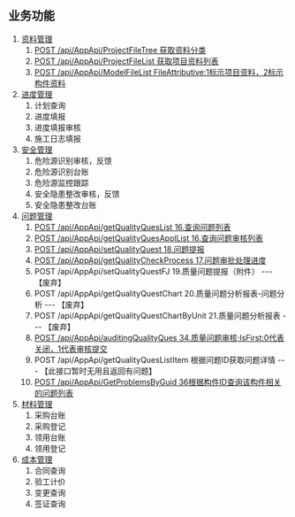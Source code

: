 ## 业务功能

1. [资料管理](DocumentMng/README.md)
   1. [POST /api/AppApi/ProjectFileTree  获取资料分类](DocumentMng/ProjectFileTree.md)
   2. [POST /api/AppApi/ProjectFileList 获取项目资料列表](DocumentMng/ProjectFileList.md)
   3. [POST /api/AppApi/ModelFileList FileAttributive:1标示项目资料，2标示构件资料](DocumentMng/ModelFileList.md)
2. [进度管理](Progress/README.md)
   1. 计划查询
   2. 进度填报 
   3. 进度填报审核
   4. 施工日志填报 
3. [安全管理](SafeWork/README.md)
   1. 危险源识别审核，反馈
   2. 危险源识别台账
   3. 危险源监控跟踪
   4. 安全隐患整改审核，反馈
   5. 安全隐患整改台账
4. [问题管理](Problem/README.md)
   1. [POST /api/AppApi/getQualityQuesList 16.查询问题列表](Problem/getQualityQuesList.md)
   2. [POST /api/AppApi/getQualityQuesApplList 16.查询问题审核列表](Problem/getQualityQuesApplList.md)
   3. [POST /api/AppApi/setQualityQuest 18.问题提报](Problem/setQualityQuest.md)
   4. [POST /api/AppApi/getQualityCheckProcess 17.问题审批处理进度](Problem/getQualityCheckProcess.md)
   5. POST /api/AppApi/setQualityQuestFJ 19.质量问题提报（附件） --- 【废弃】
   6. POST /api/AppApi/getQualityQuestChart 20.质量问题分析报表-问题分析 --- 【废弃】
   7. POST /api/AppApi/getQualityQuestChartByUnit 21.质量问题分析报表 --- 【废弃】
   8. [POST /api/AppApi/auditingQualityQues 34.质量问题审核;IsFirst:0代表关闭，1代表审核提交](Problem/auditingQualityQues.md)
   9. POST /api/AppApi/getQualityQuesListItem  根据问题ID获取问题详情 --- 【此接口暂时无用且返回有问题】
   10. [POST /api/AppApi/GetProblemsByGuid 36根据构件ID查询该构件相关的问题列表](Problem/GetProblemsByGuid.md)
5. [材料管理](MaterialMng/README.md) 
   1. 采购台账
   2. 采购登记
   3. 领用台账   
   4. 领用登记
6. [成本管理](CostMng/README.md)
   1. 合同查询
   2. 验工计价
   3. 变更查询
   4. 签证查询

